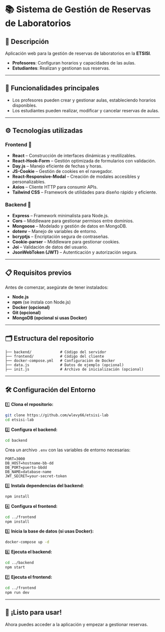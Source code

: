 # 📚 Sistema de Gestión de Reservas de Laboratorios

## 📝 Descripción  
Aplicación web para la gestión de reservas de laboratorios en la **ETSISI**.  
- **Profesores**: Configuran horarios y capacidades de las aulas.  
- **Estudiantes**: Realizan y gestionan sus reservas.  

---

## 🎯 Funcionalidades principales  
- Los profesores pueden crear y gestionar aulas, estableciendo horarios disponibles.  
- Los estudiantes pueden realizar, modificar y cancelar reservas de aulas.  

---

## ⚙️ Tecnologías utilizadas  

### **Frontend** 🎨  
- **React** – Construcción de interfaces dinámicas y reutilizables.  
- **React-Hook-Form** – Gestión optimizada de formularios con validación.  
- **Day.js** – Manejo eficiente de fechas y horas.  
- **JS-Cookie** – Gestión de cookies en el navegador.  
- **React-Responsive-Modal** – Creación de modales accesibles y personalizables.  
- **Axios** – Cliente HTTP para consumir APIs.  
- **Tailwind CSS** – Framework de utilidades para diseño rápido y eficiente.  

### **Backend** 🔧  
- **Express** – Framework minimalista para Node.js.  
- **Cors** – Middleware para gestionar permisos entre dominios.  
- **Mongoose** – Modelado y gestión de datos en MongoDB.  
- **dotenv** – Manejo de variables de entorno.  
- **bcryptjs** – Encriptación segura de contraseñas.  
- **Cookie-parser** – Middleware para gestionar cookies.  
- **Joi** – Validación de datos del usuario.  
- **JsonWebToken (JWT)** – Autenticación y autorización segura.  

---

## 📋 Requisitos previos  

Antes de comenzar, asegúrate de tener instalados:  

- **Node.js** 
- **npm** (se instala con Node.js)  
- **Docker (opcional)** 
- **Git (opcional)** 
- **MongoDB (opcional si usas Docker)**

---

## 🗂️ Estructura del repositorio  
```
├── backend/             # Código del servidor
├── frontend/            # Código del cliente
├── docker-compose.yml   # Configuración de Docker
├── data.js              # Datos de ejemplo (opcional)
├── init.js              # Archivo de inicialización (opcional)
```

---

## 🛠️ Configuración del Entorno  

1️⃣ **Clona el repositorio:**  
```bash
git clone https://github.com/wlevy66/etsisi-lab
cd etsisi-lab
```

2️⃣ **Configura el backend:**  
```bash
cd backend
```
Crea un archivo `.env` con las variables de entorno necesarias:  
```env
PORT=3000
DB_HOST=hostname-bb-dd
DB_PORT=puerto-bbdd
DB_NAME=database-name
JWT_SECRET=your-secret-token
```

3️⃣ **Instala dependencias del backend:**  
```bash
npm install
```

4️⃣ **Configura el frontend:**  
```bash
cd ../frontend
npm install
```

5️⃣ **Inicia la base de datos (si usas Docker):**  
```bash
docker-compose up -d
```

6️⃣ **Ejecuta el backend:**  
```bash
cd ../backend
npm start
```

7️⃣ **Ejecuta el frontend:**  
```bash
cd ../frontend
npm run dev
```

---

## 🚀 ¡Listo para usar!  
Ahora puedes acceder a la aplicación y empezar a gestionar reservas.  
